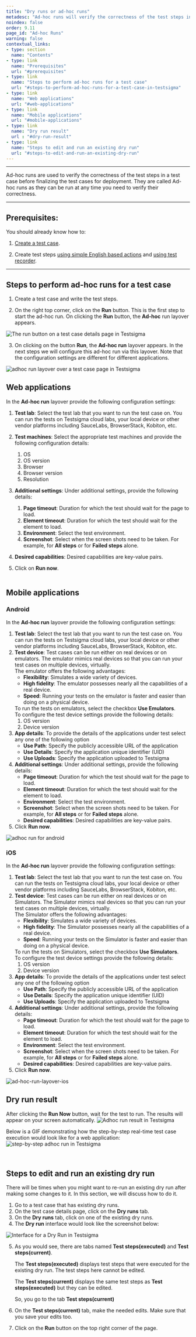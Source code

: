 ```yaml
---
title: "Dry runs or ad-hoc runs"
metadesc: "Ad-hoc runs will verify the correctness of the test steps in a test case. Learn how to perform ad-hoc runs for a test case in Testsigma."
noindex: false
order: 9.11
page_id: "Ad-hoc Runs"
warning: false
contextual_links:
- type: section
  name: "Contents" 
- type: link
  name: "Prerequisites"
  url: "#prerequisites"
- type: link
  name: "Steps to perform ad-hoc runs for a test case"
  url: "#steps-to-perform-ad-hoc-runs-for-a-test-case-in-testsigma"
- type: link
  name: "Web applications"
  url: "#web-applications" 
- type: link
  name: "Mobile applications"
  url: "#mobile-applications"  
- type: link
  name: "Dry run result"
  url : "#dry-run-result" 
- type: link
  name: "Steps to edit and run an existing dry run"
  url: "#steps-to-edit-and-run-an-existing-dry-run"
---
```


---

Ad-hoc runs are used to verify the correctness of the test steps in a test case before finalizing the test cases for deployment. They are called Ad-hoc runs as they can be run at any time you need to verify their correctness.

---

## **Prerequisites:**

You should already know how to:

1. [Create a test case](https://testsigma.com/docs/test-cases/manage/add-edit-delete/).

2. Create test steps [using simple English based actions](https://testsigma.com/docs/test-cases/step-types/natural-language/) and [using test recorder](https://testsigma.com/docs/test-cases/create-steps-recorder/web-apps/overview/).

---

## **Steps to perform ad-hoc runs for a test case**

1. Create a test case and write the test steps.

2. On the right top corner, click on the **Run** button. This is the first step to start the ad-hoc run. On clicking the **Run** button, the **Ad-hoc** run layover appears.

![The run button on a test case details page in Testsigma](https://docs.testsigma.com/images/adhoc-runs/run-button-test-case-details-page-testsigma.png)

3. On clicking on the button **Run**, the **Ad-hoc run** layover appears. In the next steps we will configure this ad-hoc run via this layover. Note that the configuration settings are different for different applications.

![adhoc run layover over a test case page in Testsigma](https://docs.testsigma.com/images/adhoc-runs/ad-hoc-run-layover-over-a-test-case-page-testsigma.png)

## **Web applications**

In the **Ad-hoc run** layover provide the following configuration settings:

1. **Test lab**: Select the test lab that you want to run the test case on. You can run the tests on Testsigma cloud labs, your local device or other vendor platforms including SauceLabs, BrowserStack, Kobiton, etc.

2. **Test machines**: Select the appropriate test machines and provide the following configuration details:
    1. OS
    2. OS version
    3. Browser
    4. Browser version
    5. Resolution
3. **Additional settings**: Under additional settings, provide the following details:
   1. **Page timeout**: Duration for which the test should wait for the page to load.
   2. **Element timeout**: Duration for which the test should wait for the element to load.
   3. **Environment**: Select the test environment.
   4. **Screenshot**: Select when the screen shots need to be taken. For example, for **All steps** or for **Failed steps** alone.  
4. **Desired capabilities**: Desired capabilities are key-value pairs.

5. Click on **Run now**.<br>
&emsp;

## **Mobile applications**

### **Android**

 In the **Ad-hoc run** layover provide the following configuration settings:
<ol>
 <li><strong>Test lab</strong>: Select the test lab that you want to run the test case on. You can run the tests on Testsigma cloud labs, your local device or other vendor platforms including SauceLabs, BrowserStack, Kobiton, etc.</li>
 <li><strong>Test device</strong>: Test cases can be run either on real devices or on emulators. The emulator mimics real devices so that you can run your test cases on multiple devices, virtually.<br> The emulator offers the following advantages:
 <ul>
 <li><strong>Flexibility</strong>: Simulates a wide variety of devices. </li>
 <li><strong>High fidelity</strong>: The emulator possesses nearly all the capabilities of a real device.</li>
 <li><strong>Speed</strong>: Running your tests on the emulator is faster and easier than doing on a physical device.</li>
 </ul>
 To run the tests on emulators, select the checkbox <strong>Use Emulators</strong>.<br>To configure the test device settings provide the following details:
<ol>
<li>OS version</li>
<li>Device version</li>
</ol></li>
<li><strong>App details</strong>: To provide the details of the applications under test select any one of the following option
<ul>
<li><strong>Use Path</strong>: Specify the publicly accessible URL of the application</li>
<li><strong>Use Details</strong>: Specify the application unique identifier (UID)</li>
<li><strong>Use Uploads</strong>: Specify the application uploaded to Testsigma</li>
</ul></li>
<li><strong>Additional settings</strong>: Under additional settings, provide the following details:
<ul>
<li><strong>Page timeout</strong>: Duration for which the test should wait for the page to load.</li>
<li><strong>Element timeout</strong>: Duration for which the test should wait for the element to load.</li>
<li><strong>Environment</strong>: Select the test environment.</li>
<li><strong>Screenshot</strong>: Select when the screen shots need to be taken. For example, for <strong>All steps</strong> or for  <strong>Failed steps</strong> alone.</li>
<li><strong>Desired capabilities</strong>: Desired capabilities are key-value pairs.</li>
</ul></li>
<li>Click <strong>Run now</strong>.</li>
</ol>

![adhoc run for android](https://s3.amazonaws.com/static-docs.testsigma.com/new_images/runs/adhoc-runs/ad_hoc_run_layover.png)

### **iOS**
In the **Ad-hoc run** layover provide the following configuration settings:
<ol>
 <li><strong>Test lab</strong>: Select the test lab that you want to run the test case on. You can run the tests on Testsigma cloud labs, your local device or other vendor platforms including SauceLabs, BrowserStack, Kobiton, etc.</li>
 <li><strong>Test device</strong>: Test cases can be run either on real devices or on Simulators. The Simulator mimics real devices so that you can run your test cases on multiple devices, virtually.<br> The Simulator offers the following advantages:
 <ul>
 <li><strong>Flexibility</strong>: Simulates a wide variety of devices. </li>
 <li><strong>High fidelity</strong>: The Simulator possesses nearly all the capabilities of a real device.</li>
 <li><strong>Speed</strong>: Running your tests on the Simulator is faster and easier than doing on a physical device.</li>
 </ul>
 To run the tests on Simulators, select the checkbox <strong>Use Simulators</strong>.<br>To configure the test device settings provide the following details:
<ol>
<li>OS version</li>
<li>Device version</li>
</ol></li>
<li><strong>App details</strong>: To provide the details of the applications under test select any one of the following option
<ul>
<li><strong>Use Path</strong>: Specify the publicly accessible URL of the application</li>
<li><strong>Use Details</strong>: Specify the application unique identifier (UID)</li>
<li><strong>Use Uploads</strong>: Specify the application uploaded to Testsigma</li>
</ul></li>
<li><strong>Additional settings</strong>: Under additional settings, provide the following details:
<ul>
<li><strong>Page timeout</strong>: Duration for which the test should wait for the page to load.</li>
<li><strong>Element timeout</strong>: Duration for which the test should wait for the element to load.</li>
<li><strong>Environment</strong>: Select the test environment.</li>
<li><strong>Screenshot</strong>: Select when the screen shots need to be taken. For example, for <strong>All steps</strong> or for  <strong>Failed steps</strong> alone.</li>
<li><strong>Desired capabilities</strong>: Desired capabilities are key-value pairs.</li>
</ul></li>
<li>Click <strong>Run now</strong>.</li>
</ol>

![ad-hoc-run-layover-ios](https://s3.amazonaws.com/static-docs.testsigma.com/new_images/runs/adhoc-runs/ad_hoc_run_layover_ios.png)

## **Dry run result**

After clicking the **Run Now** button, wait for the test to run. The results will appear on your screen automatically.
![Adhoc run result in Testsigma](https://s3.amazonaws.com/static-docs.testsigma.com/new_images/projects/applications/adhoc.gif)

Below is a GIF demonstrating how the step-by-step real-time test case execution would look like for a web application:
![step-by-step adhoc run in Testsigma](https://s3.amazonaws.com/static-docs.testsigma.com/new_images/runs/adhoc-runs/step-by-step-adhoc-run-gif.gif)

&emsp;

## **Steps to edit and run an existing dry run**

There will be times when you might want to re-run an existing dry run after making some changes to it. In this section, we will discuss how to do it.

1. Go to a test case that has existing dry runs.
2. On the test case details page, click on the **Dry runs** tab.
3. On the **Dry runs** tab, click on one of the existing dry runs.
4. The **Dry run** interface would look like the screenshot below:

![Interface for a Dry Run in Testsigma](https://s3.amazonaws.com/static-docs.testsigma.com/new_images/runs/adhoc-runs/dry-run-updated-ui.png)

5. As you would see, there are tabs named **Test steps(executed)** and **Test steps(current)**.

   The **Test steps(executed)** displays test steps that were executed for the existing dry run. The test steps here cannot be edited.

   The **Test steps(current)** displays the same test steps as **Test steps(executed)** but they can be edited.

   So, you go to the tab **Test steps(current)**
6. On the **Test steps(current)** tab, make the needed edits. Make sure that you save your edits too.
7. Click on the **Run** button on the top right corner of the page.
